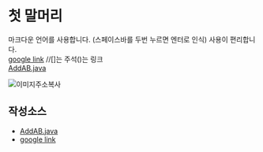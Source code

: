 # 첫 말머리
마크다운 언어를 사용합니다. (스페이스바를 두번 누르면 엔터로 인식)
사용이 편리합니다.  
[google link](https://www.google.com) //[]는 주석()는 링크  
[AddAB.java](https://github.com/jhun1020/study_javas/blob/master/src/AddAB.java)

![이미지주소복사](https://img1.daumcdn.net/thumb/R1280x0/?scode=mtistory2&fname=https%3A%2F%2Fblog.kakaocdn.net%2Fdn%2Fpn457%2Fbtqzmk6oWyF%2FZUMK8tZjx8mGaVK1YiL2Jk%2Fimg.webp)

## 작성소스
- [AddAB.java](https://github.com/jhun1020/study_javas/blob/master/src/AddAB.java)
- [google link](https://www.google.com) 
